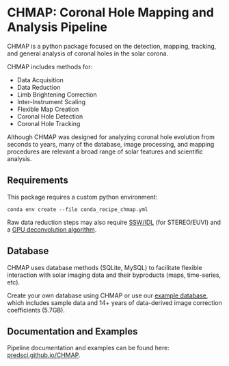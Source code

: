 # CHMAP: Coronal Hole Mapping and Analysis Pipeline

CHMAP is a python package focused on the detection, mapping, tracking, and
general analysis of coronal holes in the solar corona.

CHMAP includes methods for:

- Data Acquisition
- Data Reduction
- Limb Brightening Correction
- Inter-Instrument Scaling
- Flexible Map Creation
- Coronal Hole Detection
- Coronal Hole Tracking

Although CHMAP was designed for analyzing coronal hole evolution from seconds to
years, many of the database, image processing, and mapping procedures are
relevant a broad range of solar features and scientific analysis.

## Requirements

This package requires a custom python environment:

```
conda env create --file conda_recipe_chmap.yml
```

Raw data reduction steps may also
require [SSW/IDL](https://www.lmsal.com/solarsoft/) (for STEREO/EUVI) and
a [GPU deconvolution algorithm](https://on-demand-gtc.gputechconf.com/gtcnew/sessionview.php?sessionName=s5209-gpu-accelerated+imaging+processing+for+nasa%27s+solar+dynamics+observatory).

## Database

CHMAP uses database methods (SQLite, MySQL) to facilitate flexible interaction
with solar imaging data and their byproducts (maps, time-series, etc).

Create your own database using CHMAP or use
our [example database](http://www.predsci.com/chmap/example_db/CHMAP_DB_example.zip),
which includes sample data and 14+ years of data-derived image correction
coefficients (5.7GB).

## Documentation and Examples

Pipeline documentation and examples can be found
here: [predsci.github.io/CHMAP](https://predsci.github.io/CHMAP/).